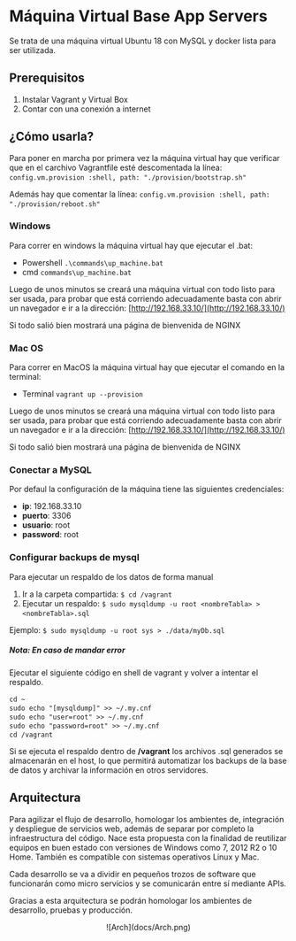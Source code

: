 # Máquina Virtual Base App Servers

Se trata de una máquina virtual Ubuntu 18 con MySQL y docker lista para ser utilizada.

## Prerequisitos
1. 	Instalar Vagrant y Virtual Box
2. 	Contar con una conexión a internet

## ¿Cómo usarla?
Para poner en marcha por primera vez la máquina virtual hay que verificar que en el carchivo Vagrantfile esté descomentada la línea: 
`config.vm.provision :shell, path: "./provision/bootstrap.sh"`

Además hay que comentar la línea:
`config.vm.provision :shell, path: "./provision/reboot.sh"`

### Windows
Para correr en windows la máquina virtual hay que ejecutar el .bat:
+ Powershell
`.\commands\up_machine.bat`
+ cmd
`commands\up_machine.bat`

Luego de unos minutos se creará una máquina virtual con todo listo para ser usada, para probar que está corriendo adecuadamente basta con abrir un navegador e ir a la dirección: [http://192.168.33.10/](http://192.168.33.10/)

Si todo salió bien mostrará una página de bienvenida de NGINX

### Mac OS
Para correr en MacOS la máquina virtual hay que ejecutar el comando en la terminal:
+ Terminal
`vagrant up --provision`


Luego de unos minutos se creará una máquina virtual con todo listo para ser usada, para probar que está corriendo adecuadamente basta con abrir un navegador e ir a la dirección: [http://192.168.33.10/](http://192.168.33.10/)

Si todo salió bien mostrará una página de bienvenida de NGINX

### Conectar a MySQL
Por defaul la configuración de la máquina tiene las siguientes credenciales:
- **ip**: 192.168.33.10
- **puerto**: 3306
- **usuario**: root
- **password**: root


### Configurar backups de mysql

Para ejecutar un respaldo de los datos de forma manual
1. Ir a la carpeta compartida: `$ cd /vagrant`
2. Ejecutar un respaldo:
`$ sudo mysqldump -u root <nombreTabla> > <nombreTabla>.sql`
  
Ejemplo: 
`$ sudo mysqldump -u root sys > ./data/myDb.sql`
    
##### Nota: En caso de mandar error
Ejecutar el siguiente código en shell de vagrant y volver a intentar el respaldo.
```
cd ~
sudo echo "[mysqldump]" >> ~/.my.cnf
sudo echo "user=root" >> ~/.my.cnf
sudo echo "password=root" >> ~/.my.cnf
cd /vagrant

```

Si se ejecuta el respaldo dentro de **/vagrant** los archivos .sql generados se almacenarán en el host, lo que permitirá automatizar los backups de la base de datos y archivar la información en otros servidores.

## Arquitectura
Para agilizar el flujo de desarrollo, homologar los ambientes de, integración y despliegue de servicios web, además de separar por completo la infraestructura del código. Nace esta propuesta con la finalidad de reutilizar equipos en buen estado con versiones de Windows como 7, 2012 R2 o 10 Home. También es compatible con sistemas operativos Linux y Mac.

Cada desarrollo se va a dividir en pequeños trozos de software que funcionarán como micro servicios y se comunicarán entre sí mediante APIs.

Gracias a esta arquitectura se podrán homologar los ambientes de desarrollo, pruebas y producción.

<center>
![Arch](docs/Arch.png)
</center>